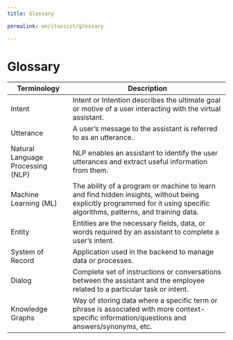 ```yaml
---
title: Glossary

permalink: en/itassist/glossary

---
```


# Glossary

| Terminology                       | Description                                                  |
| --------------------------------- | ------------------------------------------------------------ |
| Intent                            | Intent or Intention describes the ultimate goal or motive of a user interacting with the virtual assistant. |
| Utterance                         | A user’s message to the assistant is referred to as an utterance. |
| Natural Language Processing (NLP) | NLP enables an assistant to identify the user utterances and extract useful information from them. |
| Machine Learning (ML)             | The ability of a program or machine to learn and find hidden insights, without being explicitly programmed for it using specific algorithms, patterns, and training data. |
| Entity                            | Entities are the necessary fields, data, or words required by an assistant to complete a user’s intent. |
| System of Record                  | Application used in the backend to manage data or processes. |
| Dialog                            | Complete set of instructions or conversations between the assistant and the employee related to a particular task or intent. |
| Knowledge Graphs                  | Way of storing data where a specific term or phrase is associated with more context-specific information/questions and answers/synonyms, etc. |

